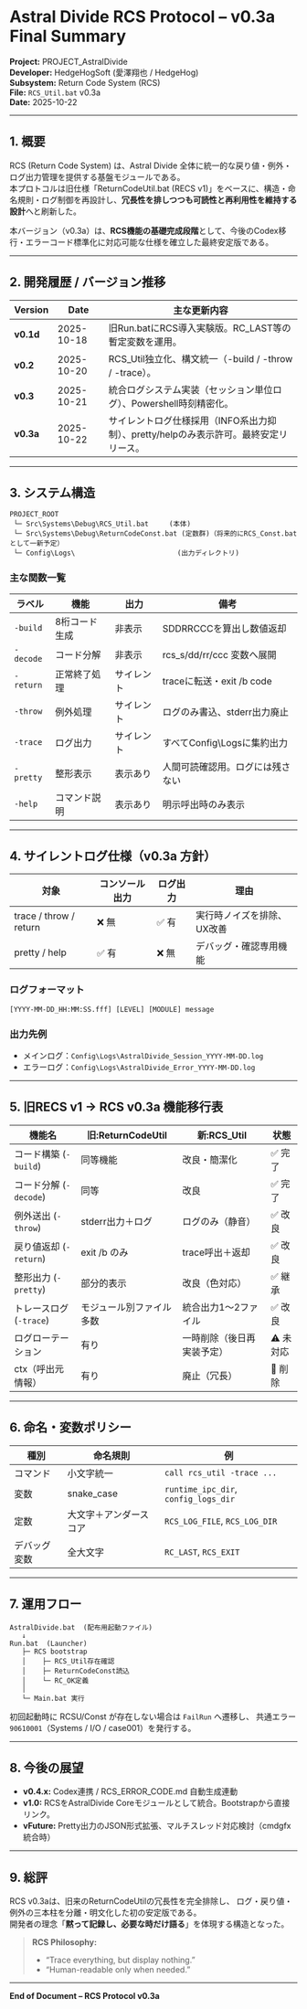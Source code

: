 # Astral Divide RCS Protocol – v0.3a Final Summary

**Project:** PROJECT\_AstralDivide\
**Developer:** HedgeHogSoft (愛澤翔也 / HedgeHog)\
**Subsystem:** Return Code System (RCS)\
**File:** `RCS_Util.bat` v0.3a\
**Date:** 2025-10-22

---

## 1. 概要

RCS (Return Code System) は、Astral Divide 全体に統一的な戻り値・例外・ログ出力管理を提供する基盤モジュールである。\
本プロトコルは旧仕様「ReturnCodeUtil.bat (RECS v1)」をベースに、構造・命名規則・ログ制御を再設計し、**冗長性を排しつつも可読性と再利用性を維持する設計**へと刷新した。

本バージョン（v0.3a）は、**RCS機能の基礎完成段階**として、今後のCodex移行・エラーコード標準化に対応可能な仕様を確立した最終安定版である。

---

## 2. 開発履歴 / バージョン推移

| Version   | Date       | 主な更新内容                                             |
| --------- | ---------- | -------------------------------------------------- |
| **v0.1d** | 2025-10-18 | 旧Run.batにRCS導入実験版。RC\_LAST等の暫定変数を運用。               |
| **v0.2**  | 2025-10-20 | RCS\_Util独立化、構文統一（-build / -throw / -trace）。       |
| **v0.3**  | 2025-10-21 | 統合ログシステム実装（セッション単位ログ）、Powershell時刻精密化。             |
| **v0.3a** | 2025-10-22 | サイレントログ仕様採用（INFO系出力抑制）、pretty/helpのみ表示許可。最終安定リリース。 |

---

## 3. システム構造

```
PROJECT_ROOT
 └─ Src\Systems\Debug\RCS_Util.bat     (本体)
 └─ Src\Systems\Debug\ReturnCodeConst.bat (定数群)（将来的にRCS_Const.batとして一新予定）
 └─ Config\Logs\                         (出力ディレクトリ)
```

### 主な関数一覧

| ラベル       | 機能      | 出力    | 備考                     |
| --------- | ------- | ----- | ---------------------- |
| `-build`  | 8桁コード生成 | 非表示   | SDDRRCCCを算出し数値返却       |
| `-decode` | コード分解   | 非表示   | rcs\_s/dd/rr/ccc 変数へ展開 |
| `-return` | 正常終了処理  | サイレント | traceに転送・exit /b code  |
| `-throw`  | 例外処理    | サイレント | ログのみ書込、stderr出力廃止      |
| `-trace`  | ログ出力    | サイレント | すべてConfig\Logsに集約出力    |
| `-pretty` | 整形表示    | 表示あり  | 人間可読確認用。ログには残さない       |
| `-help`   | コマンド説明  | 表示あり  | 明示呼出時のみ表示              |

---

## 4. サイレントログ仕様（v0.3a 方針）

| 対象                     | コンソール出力 | ログ出力 | 理由             |
| ---------------------- | ------- | ---- | -------------- |
| trace / throw / return | ❌ 無     | ✅ 有  | 実行時ノイズを排除、UX改善 |
| pretty / help          | ✅ 有     | ❌ 無  | デバッグ・確認専用機能    |

### ログフォーマット

```
[YYYY-MM-DD_HH:MM:SS.fff] [LEVEL] [MODULE] message
```

### 出力先例

- メインログ：`Config\Logs\AstralDivide_Session_YYYY-MM-DD.log`
- エラーログ：`Config\Logs\AstralDivide_Error_YYYY-MM-DD.log`

---

## 5. 旧RECS v1 → RCS v0.3a 機能移行表

| 機能名               | 旧\:ReturnCodeUtil | 新\:RCS\_Util  | 状態    |
| ----------------- | ----------------- | ------------- | ----- |
| コード構築 (`-build`)  | 同等機能              | 改良・簡潔化        | ✅ 完了  |
| コード分解 (`-decode`) | 同等                | 改良            | ✅ 完了  |
| 例外送出 (`-throw`)   | stderr出力＋ログ       | ログのみ（静音）      | ✅ 改良  |
| 戻り値返却 (`-return`) | exit /b のみ        | trace呼出＋返却    | ✅ 改良  |
| 整形出力 (`-pretty`)  | 部分的表示             | 改良（色対応）       | ✅ 継承  |
| トレースログ (`-trace`) | モジュール別ファイル多数      | 統合出力1～2ファイル   | ✅ 改良  |
| ログローテーション         | 有り                | 一時削除（後日再実装予定） | ⚠ 未対応 |
| ctx（呼出元情報）        | 有り                | 廃止（冗長）        | 🚫 削除 |

---

## 6. 命名・変数ポリシー

| 種別     | 命名規則        | 例                                    |
| ------ | ----------- | ------------------------------------ |
| コマンド   | 小文字統一       | `call rcs_util -trace ...`           |
| 変数     | snake\_case | `runtime_ipc_dir`, `config_logs_dir` |
| 定数     | 大文字＋アンダースコア | `RCS_LOG_FILE`, `RCS_LOG_DIR`        |
| デバッグ変数 | 全大文字        | `RC_LAST`, `RCS_EXIT`                |

---

## 7. 運用フロー

```
AstralDivide.bat  (配布用起動ファイル)
   ↓
Run.bat  (Launcher)
   ├─ RCS bootstrap
   │    ├─ RCS_Util存在確認
   │    ├─ ReturnCodeConst読込
   │    └─ RC_OK定義
   │
   └─ Main.bat 実行
```

初回起動時に RCSU/Const が存在しない場合は `FailRun` へ遷移し、 共通エラー `90610001`（Systems / I/O / case001）を発行する。

---

## 8. 今後の展望

- **v0.4.x:** Codex連携 / RCS\_ERROR\_CODE.md 自動生成連動
- **v1.0:** RCSをAstralDivide Coreモジュールとして統合。Bootstrapから直接リンク。
- **vFuture:** Pretty出力のJSON形式拡張、マルチスレッド対応検討（cmdgfx統合時）

---

## 9. 総評

RCS v0.3aは、旧来のReturnCodeUtilの冗長性を完全排除し、 ログ・戻り値・例外の三本柱を分離・明文化した初の安定版である。\
開発者の理念「**黙って記録し、必要な時だけ語る**」を体現する構造となった。

> **RCS Philosophy:**
>
> - “Trace everything, but display nothing.”
> - “Human-readable only when needed.”

---

**End of Document – RCS Protocol v0.3a**

